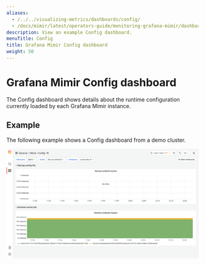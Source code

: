 ```yaml
---
aliases:
  - /../../visualizing-metrics/dashboards/config/
  - /docs/mimir/latest/operators-guide/monitoring-grafana-mimir/dashboards/config/
description: View an example Config dashboard.
menuTitle: Config
title: Grafana Mimir Config dashboard
weight: 50
---
```


# Grafana Mimir Config dashboard

The Config dashboard shows details about the runtime configuration currently loaded by each Grafana Mimir instance.

## Example

The following example shows a Config dashboard from a demo cluster.

![Grafana Mimir config dashboard](mimir-config.png)
